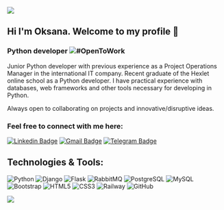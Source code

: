 ![](https://github.com/halfrost/halfrost/blob/master/icons/header_1.png)

## Hi I'm Oksana. Welcome to my profile 👋

### Python developer ![#OpenToWork](https://img.shields.io/badge/-OpenToWork-092E20?style=flat-square&logo=OpenToWork)

Junior Python developer with previous experience as a Project Operations Manager in the international IT company. Recent graduate of the Hexlet online school as a Python developer. I have practical experience with databases, web frameworks and other tools necessary for developing in Python. 

Always open to collaborating on projects and innovative/disruptive ideas. 

### Feel free to connect with me here:

[![Linkedin Badge](https://img.shields.io/badge/-Oksana_Karshakevich-blue?style=flat-square&logo=Linkedin&logoColor=white&link=https://www.linkedin.com/in/oksana-karshakevich/)](https://www.linkedin.com/in/oksana-karshakevich/)
[![Gmail Badge](https://img.shields.io/badge/-oksanaakadem39-c14438?style=flat-square&logo=Gmail&logoColor=white&link=mailto:oksanaakadem39@gmail.com)](mailto:oksanaakadem39@gmail.com)
[![Telegram Badge](https://img.shields.io/badge/-Telegram-0088cc?style=flat-square&logo=Telegram&logoColor=white)](https://t.me/Ksyu_s_h)

## Technologies & Tools:

![Python](https://img.shields.io/badge/-Python-black?style=for-the-badge&logo=python)
![Django](https://img.shields.io/badge/-Django-092E20?style=for-the-badge&logo=django)
![Flask](https://img.shields.io/badge/-Flask-000000?style=for-the-badge&logo=flask)
![RabbitMQ](https://img.shields.io/badge/-RabbitMQ-336791?style=for-the-badge&logo=RabbitMQ)
![PostgreSQL](https://img.shields.io/badge/-PostgreSQL-black?style=for-the-badge&logo=PostgreSQL)
![MySQL](https://img.shields.io/badge/-MySQL-black?style=for-the-badge&logo=mysql)
![Bootstrap](https://img.shields.io/badge/-Bootstrap-563D7C?style=for-the-badge&logo=bootstrap)
![HTML5](https://img.shields.io/badge/-HTML5-E34F26?style=for-the-badge&logo=html5&logoColor=white)
![CSS3](https://img.shields.io/badge/-CSS3-1572B6?style=for-the-badge&logo=css3)
![Railway](https://img.shields.io/badge/-Railway-black?style=for-the-badge&logo=Railway)
![GitHub](https://img.shields.io/badge/-GitHub-181717?style=for-the-badge&logo=GitHub)





![](https://komarev.com/ghpvc/?username=KsyushaKI)


